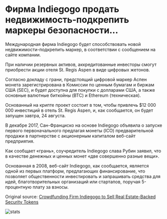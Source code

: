 # Фирма Indiegogo продать недвижимость-подкрепить маркеры безопасности...

Международная фирма Indiegogo будет способствовать новой недвижимости-подкрепить маркер, в соответствии с сообщением на сайте компании.

При наличии резервных активов, аккредитованные инвесторы смогут приобрести акции отеля St. Regis Aspen в виде цифровых жетонов.

Согласно докладу с грани, предстоящий цифровой маркер Аспен монета зарегистрирована в Комиссии по ценным бумагам и биржам США (SEC), и будет доступна для покупки с долларами США, а также основные валютные биткойны (BTC) и Ethereum (техническая).

Основанный на крипте проект состоит в том, чтобы привлечь $12 000 000 инвестиций в отель St. Regis Aspen, и, как сообщается, он будет запущен завтра, 24 августа.

В декабре 2017, Сан-Франциско на основе Indiegogo объявила о запуске первого первоначального предлагая монеты (ICO) предварительной продажи в партнерстве с акционерным капиталом веб-сайт предприятия.

Как сообщает «грань», соучредитель Indiegogo слава Рубин заявил, что в качестве денежных и ценных монет «две совершенно разные вещи».

Основанная в 2008, веб-сайт Indiegogo, как сообщается, является одной из первых платформ, предлагающих финансирование, что позволяет общественности инвестировать и запрашивать средства для идей, благотворительных организаций или стартапов, поручая 5-процентную плату за взносы.

Original source: [Crowdfunding Firm Indiegogo to Sell Real Estate-Backed Security Tokens](https://cointelegraph.com/news/crowdfunding-firm-indiegogo-to-sell-real-estate-backed-security-tokens)

![stats](https://c.statcounter.com/11760860/0/a89fa40b/1/ "stats")